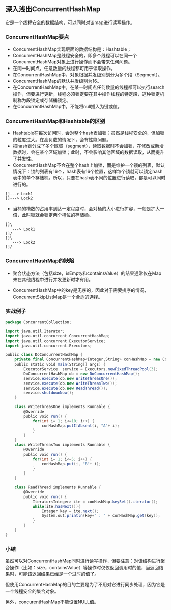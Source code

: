 ## 深入浅出ConcurrentHashMap

它是一个线程安全的数据结构，可以同时对该map进行读写操作。

### ConcurrentHashMap要点

* ConcurrentHashMap实现层面的数据结构是：Hashtable；
* ConcurrentHashMap是线程安全的，即多个线程可以在同一个ConcurrentHashMap对象上进行操作而不会带来任何问题。
* 在同一时间点，任意数量的线程都可用于读取操作。
* 在ConcurrentHashMap中，对象根据并发级别划分为多个段（Segment）。
* ConcurrentHashMap的默认并发级别为16。
* 在ConcurrentHashMap中，在某一时间点任何数量的线程都可以执行search操作，但要进行更新，线程必须锁定要在其中操作线程的特定段，这种锁定机制称为段锁定或存储桶锁定。
* 在ConcurrentHashMap中，不能将null插入为键或值。

### ConcurrentHashMap和Hashtable的区别

* Hashtable在每次访问时，会对整个hash表加锁；虽然是线程安全的，但加锁的粒度过大。在高负载的情况下，会有性能问题。
* 把hash表分成了多个区域（segment），读取数据时不会加锁，在修改或新增数据时，会在某个区域加锁；此时，不会影响其他区域的数据读取，从而提升了并发性。
* ConcurrentHashMap不会在整个hash上加锁，而是维护一个锁的列表，默认情况下：锁的列表有16个，hash表有16个位置，这样每个锁就可以锁定hash表中的单个存储桶。所以，只要在hash表不同的位置进行读取，都是可以同时进行的。

```
[]---> Lock1
[]---> Lock2
```

* 当桶的槽数的占用率到达一定程度时，会对桶的大小进行扩容，一般是扩大一倍，此时锁就会锁定两个槽位的存储桶。

```
[]\
   ---> Lock1
[]/
[]\
   ---> Lock2
[]/
```

### ConcurrentHashMap的缺陷

* 聚合状态方法（包括size，isEmpty和containsValue）的结果通常仅在Map未在其他线程中进行并发更新时才有用。

* ConcurrentHashMap中的key是无序的，因此对于需要排序的情况，ConcurrentSkipListMap是一个合适的选择。

### 实战例子

```scala
package ConcurrentCollection;

import java.util.Iterator;
import java.util.concurrent.ConcurrentHashMap;
import java.util.concurrent.ExecutorService;
import java.util.concurrent.Executors;

public class DoConcurrentHashMap {
    private final ConcurrentHashMap<Integer,String> conHashMap = new ConcurrentHashMap<Integer,String>();
    public static void main(String[] args) {
        ExecutorService  service = Executors.newFixedThreadPool(3);
        DoConcurrentHashMap ob = new DoConcurrentHashMap();
        service.execute(ob.new WriteThreasOne());
        service.execute(ob.new WriteThreasTwo());
        service.execute(ob.new ReadThread());
        service.shutdownNow();
    }

    class WriteThreasOne implements Runnable {
        @Override
        public void run() {
            for(int i= 1; i<=10; i++) {
                conHashMap.putIfAbsent(i, "A"+ i);
            }
        }
    }
    class WriteThreasTwo implements Runnable {
        @Override
        public void run() {
            for(int i= 1; i<=5; i++) {
                conHashMap.put(i, "B"+ i);
            }
        }
    }

    class ReadThread implements Runnable {
        @Override
        public void run() {
            Iterator<Integer> ite = conHashMap.keySet().iterator();
            while(ite.hasNext()){
                Integer key = ite.next();
                System.out.println(key+" : " + conHashMap.get(key));
            }
        }
    }
}
```



### 小结

虽然可以对ConcurrentHashMap同时进行读写操作，但要注意：对该结构进行聚合操作（比如：size，containsValue）等操作时仅仅返回调用时的值，当返回结果时，可能该返回结果已经是一个过时的值了。

但使用ConcurrentHashMap的目的主要是为了不用对它进行同步处理，因为它是一个线程安全的集合对象。

另外，concurentHashMap不能设置NULL值。